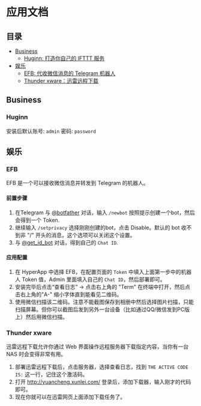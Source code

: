 # 应用文档


## 目录
* [Business](#business)
    * [Huginn: 打造你自己的 IFTTT 服务](#Huginn)
* [娱乐](#娱乐)
    * [EFB: 代收微信消息的 Telegram 机器人](#efb)
    * [Thunder xware：迅雷远程下载](#thunder-xware)


## Business

### Huginn

安装后默认账号: `admin` 密码: `password`


## 娱乐

### EFB

EFB 是一个可以接收微信消息并转发到 Telegram 的机器人。

#### 前置步骤

1. 在Telegram 与 [@botfather](https://t.me/botfather) 对话，输入 `/newbot` 按照提示创建一个bot，然后会得到一个 Token.
2. 继续输入 `/setprivacy` 选择刚刚创建的bot，点击 Disable。默认的 bot 收不到非 "/" 开头的消息，这个选项可以关闭这个设置。
3. 与 [@get_id_bot](https://t.me/get_id_bot) 对话，得到自己的 `Chat ID`.

#### 应用配置

1. 在 HyperApp 中选择 EFB，在配置页面的 `Token` 中填入上面第一步中的机器人 Token 值，Admin 里面填入自己的 `Chat ID`，然后部署即可。
2. 安装完毕后点击“查看日志” -> 点击右上角的 "Term" 在终端中打开，然后点击右上角的"A-" 缩小字体直到能看见二维码。
3. 使用微信扫描该二维码。注意不能截图保存到相册中然后选择图片扫描，只能扫描屏幕。但你可以截图后发到另外一台设备（比如通过QQ/微信发到PC版上）然后用微信扫描。


### Thunder xware

迅雷远程下载允许你通过 Web 界面操作远程服务器下载指定内容，当你有一台 NAS 时会变得非常有用。

1. 部署迅雷远程下载后，点击服务器，选择查看日志，找到 `THE ACTIVE CODE IS:` 这一行，记住这个激活码。
2. 打开 http://yuancheng.xunlei.com/ 登录后，添加下载器，输入刚才的代码即可。
3. 现在你就可以在迅雷网页上面添加下载任务了。



